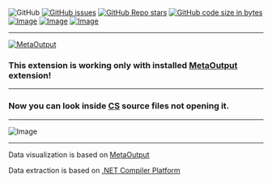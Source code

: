 ![GitHub](https://img.shields.io/github/license/viacheslav-lozinskyi/Preview-CS)
[![GitHub issues](https://img.shields.io/github/issues/viacheslav-lozinskyi/Preview-CS)](https://github.com/viacheslav-lozinskyi/Preview-CS/issues)
[![GitHub Repo stars](https://img.shields.io/github/stars/viacheslav-lozinskyi/Preview-CS)](https://github.com/viacheslav-lozinskyi/Preview-CS/stargazers)
[![GitHub code size in bytes](https://img.shields.io/github/languages/code-size/viacheslav-lozinskyi/Preview-CS)](https://github.com/viacheslav-lozinskyi/Preview-CS)
[![Image](https://img.shields.io/badge/VS-2022-blueviolet)](https://marketplace.visualstudio.com/items?itemName=ViacheslavLozinskyi.MetaOutput-2022)
[![Image](https://img.shields.io/badge/VS-2019-blueviolet)](https://marketplace.visualstudio.com/items?itemName=ViacheslavLozinskyi.MetaOutput-2019)
[![Image](https://img.shields.io/badge/VS-2017-blueviolet)](https://marketplace.visualstudio.com/items?itemName=ViacheslavLozinskyi.MetaOutput-2019)

---

[![MetaOutput](https://www.metaoutput.net/_functions/watch?nolocation=true&utm_source=github.com&utm_medium=referral&utm_campaign=view-on-github&utm_term=2022-02-09&utm_content=Preview-CS&source=GITHUB&size=128x128&project=Preview-CS&url=https://marketplace.visualstudio.com/items?itemName=ViacheslavLozinskyi.Preview-CS)](https://www.metaoutput.net/)

### This extension is working only with installed [MetaOutput](https://www.metaoutput.net/) extension!

---

### Now you can look inside [CS](https://ru.wikipedia.org/wiki/C_Sharp) source files not opening it.

---

![Image](https://viacheslav-lozinskyi.github.io/Preview-CS/resource/video/Presentation1.gif)

---

Data visualization is based on [MetaOutput](https://www.metaoutput.net/)

Data extraction is based on [.NET Compiler Platform](https://github.com/dotnet/roslyn)
